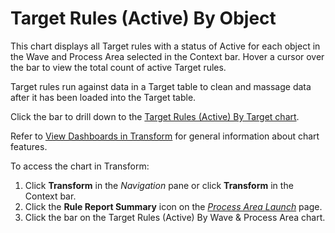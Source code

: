 # Target Rules (Active) By Object

This chart displays all Target rules with a status of Active for each
object in the Wave and Process Area selected in the Context bar. Hover a
cursor over the bar to view the total count of active Target rules.

Target rules run against data in a Target table to clean and massage
data after it has been loaded into the Target table.

Click the bar to drill down to the [Target Rules (Active) By Target
chart](Target_Rules_Active_by_Target.htm).

Refer to [View Dashboards in
Transform](View_Dashboards_in_Transform.htm) for general information
about chart features.

To access the chart in Transform:

1.  Click <span style="font-weight: bold;">Transform</span> in the
    <span style="font-style: italic;">Navigation</span> pane or click
    **Transform** in the Context bar.
2.  Click the <span style="font-weight: bold;">Rule Report
    Summary</span> icon on the *[Process Area
    Launch](../Page_Desc/Process_Area_Launch.htm)* page.
3.  Click the bar on the Target Rules (Active) By Wave & Process Area
    chart.
